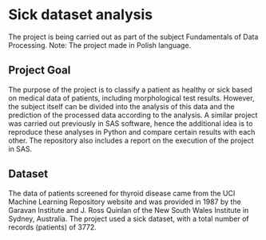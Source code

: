 # Sick dataset analysis

The project is being carried out as part of the subject Fundamentals of Data Processing.
Note: The project made in Polish language.

## Project Goal

The purpose of the project is to classify a patient as healthy or sick based on medical data of patients, including morphological test results. However, the subject itself can be divided into the analysis of this data and the prediction of the processed data according to the analysis.
A similar project was carried out previously in SAS software, hence the additional idea is to reproduce these analyses in Python and compare certain results with each other. The repository also includes a report on the execution of the project in SAS.

## Dataset

The data of patients screened for thyroid disease came from the UCI Machine Learning Repository website and was provided in 1987 by the Garavan Institute and J. Ross Quinlan of the New South Wales Institute in Sydney, Australia. The project used a sick dataset, with a total number of records (patients) of 3772.
